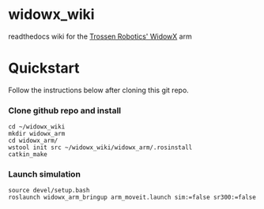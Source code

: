 # widowx_wiki
readthedocs wiki for the [Trossen Robotics' WidowX](http://www.trossenrobotics.com/widowxrobotarm) arm


# Quickstart
Follow the instructions below after cloning this git repo.

### Clone github repo and install
```
cd ~/widowx_wiki
mkdir widowx_arm
cd widowx_arm/
wstool init src ~/widowx_wiki/widowx_arm/.rosinstall
catkin_make
```

### Launch simulation
```
source devel/setup.bash
roslaunch widowx_arm_bringup arm_moveit.launch sim:=false sr300:=false
```

